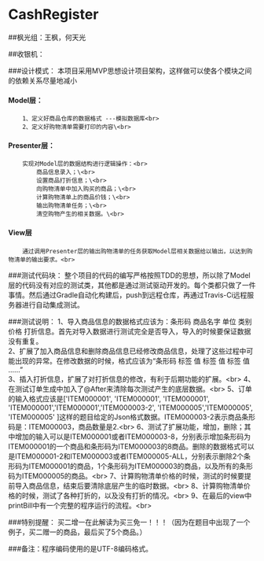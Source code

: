 # CashRegister

##枫光组：王枫，何天光


##收银机：

###设计模式：
    本项目采用MVP思想设计项目架构，这样做可以使各个模块之间的依赖关系尽量地减小
#### Model层：
        1、定义好商品仓库的数据格式 ---模拟数据库<br>
        2、定义好购物清单需要打印的内容\<br>
#### Presenter层：
        实现对Model层的数据结构进行逻辑操作：<br>
            商品信息录入；\<br>
            设置商品打折信息；\<br>
            向购物清单中加入购买的商品；\<br>
            计算购物清单上的商品价钱；\<br>
            输出购物清单任务；\<br>
            清空购物产生的相关数据。\<br>
#### View层
        通过调用Presenter层的输出购物清单的任务获取Model层相关数据给以输出，以达到购物清单的输出要求。<br>

###测试代码块：
    整个项目的代码的编写严格按照TDD的思想，所以除了Model层的代码没有对应的测试类，其他都是通过测试驱动开发的。每个类都只做了一件事情。然后通过Gradle自动化构建后，push到远程仓库，再通过Travis-Ci远程服务器进行自动集成测试。<br>

###测试说明：
    1、导入商品信息的数据格式应该为：条形码 商品名字 单位 类别 价格 打折信息。首先对导入数据进行测试完全是否导入，导入的时候要保证数据没有重复。<br>
    2、扩展了加入商品信息和删除商品信息已经修改商品信息，处理了这些过程中可能出现的异常。在修改数据的时候，格式应该为“条形码 标签 值 标签 值 标签 值 ......”<br>
    3、插入打折信息，扩展了对打折信息的修改，有利于后期功能的扩展。\<br>
    4、在测试订单生成中加入了@After来清除每次测试产生的底层数据。\<br>
    5、订单的输入格式应该是['ITEM000001', 'ITEM000001', 'ITEM000001', 'ITEM000001','ITEM000001','ITEM000003-2', 'ITEM000005','ITEM000005', 'ITEM000005' ]这样的题目给定的Json格式数据。ITEM000003-2表示商品条形码是：ITEM000003，商品数量是2.\<br>
    6、测试了扩展功能，增加，删除；其中增加的输入可以是ITEM000001或者ITEM000003-8，分别表示增加条形码为ITEM000001的一个商品和条形码为ITEM000003的8商品。删除的数据格式可以是ITEM000001-2和ITEM000003或者ITEM000005-ALL，分别表示删除2个条形码为ITEM000001的商品，1个条形码为ITEM000003的商品，以及所有的条形码为ITEM000005的商品。\<br>
    7、计算购物清单价格的时候，测试的时候要提前导入商品信息，结束后要清除底层产生的临时数据。\<br>
    8、计算购物清单价格的时候，测试了各种打折的，以及没有打折的情况。\<br>
    9、在最后的view中printBill中有一个完整的程序运行的流程。\<br>


###特别提醒：
    买二增一在此解读为买三免一！！！（因为在题目中出现了一个例子，买二赠一的商品，最后买了5个商品。）<br>

###备注：程序编码使用的是UTF-8编码格式。
